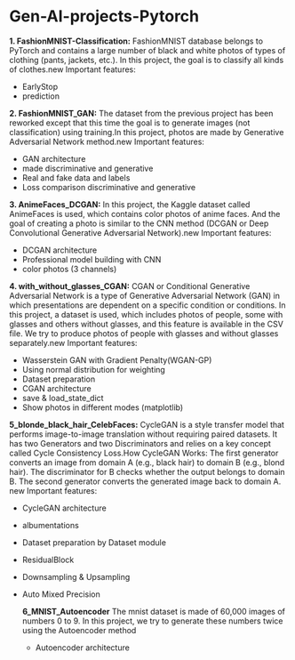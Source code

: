 # Gen-AI-projects-Pytorch

**1. FashionMNIST-Classification:**
FashionMNIST database belongs to PyTorch and contains a large number of black and white photos of types of clothing (pants, jackets, etc.). In this project, the goal is to classify all kinds of clothes.new Important features: 
- EarlyStop
- prediction


**2. FashionMNIST_GAN:** 
The dataset from the previous project has been reworked except that this time the goal is to generate images (not classification) using training.In this project, photos are made by Generative Adversarial Network method.new Important features: 
- GAN architecture
- made discriminative and generative
- Real and fake data and labels
- Loss comparison discriminative and generative


**3. AnimeFaces_DCGAN:** 
In this project, the Kaggle dataset called AnimeFaces is used, which contains color photos of anime faces. And the goal of creating a photo is similar to the CNN method (DCGAN or Deep Convolutional Generative Adversarial Network).new Important features:
- DCGAN architecture
- Professional model building with CNN
- color photos (3 channels)


**4. with_without_glasses_CGAN:** 
CGAN or Conditional Generative Adversarial Network is a type of Generative Adversarial Network (GAN) in which presentations are dependent on a specific condition or conditions. In this project, a dataset is used, which includes photos of people, some with glasses and others without glasses, and this feature is available in the CSV file. We try to produce photos of people with glasses and without glasses separately.new Important features:
- Wasserstein GAN with Gradient Penalty(WGAN-GP)
- Using normal distribution for weighting
- Dataset preparation
- CGAN architecture
- save & load_state_dict
- Show photos in different modes (matplotlib)

**5_blonde_black_hair_CelebFaces:**
CycleGAN is a style transfer model that performs image-to-image translation without requiring paired datasets. It has two Generators and two Discriminators and relies on a key concept called Cycle Consistency Loss.How CycleGAN Works:
The first generator converts an image from domain A (e.g., black hair) to domain B (e.g., blond hair).
The discriminator for B checks whether the output belongs to domain B.
The second generator converts the generated image back to domain A.
new Important features:
- CycleGAN architecture
- albumentations
- Dataset preparation by Dataset module
- ResidualBlock
- Downsampling & Upsampling
- Auto Mixed Precision

  **6_MNIST_Autoencoder**
  The mnist dataset is made of 60,000 images of numbers 0 to 9. In this project, we try to generate these numbers twice using the Autoencoder method
  - Autoencoder architecture

